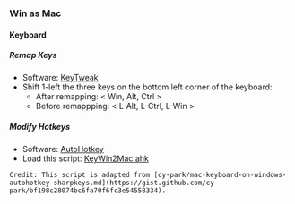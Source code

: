 ### Win as Mac

#### Keyboard

##### Remap Keys

- Software: [KeyTweak](https://keytweak.en.softonic.com/)
- Shift 1-left the three keys on the bottom left corner of the keyboard:
  - After remapping: \< Win, Alt, Ctrl \>
  - Before remappping: \<  L-Alt, L-Ctrl, L-Win \>

##### Modify Hotkeys

- Software: [AutoHotkey](https://www.autohotkey.com/)
- Load this script: [KeyWin2Mac.ahk](KeyWin2Mac.ahk)

```ad-note
Credit: This script is adapted from [cy-park/mac-keyboard-on-windows-autohotkey-sharpkeys.md](https://gist.github.com/cy-park/bf198c28074bc6fa70f6fc3e54558334).
```

